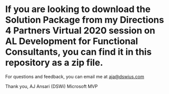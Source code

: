 # If you are looking to download the Solution Package from my Directions 4 Partners Virtual 2020 session on AL Development for Functional Consultants, you can find it in this repository as a zip file.

For questions and feedback, you can email me at aja@dswius.com

Thank you,
AJ Ansari (DSWi)
Microsoft MVP
